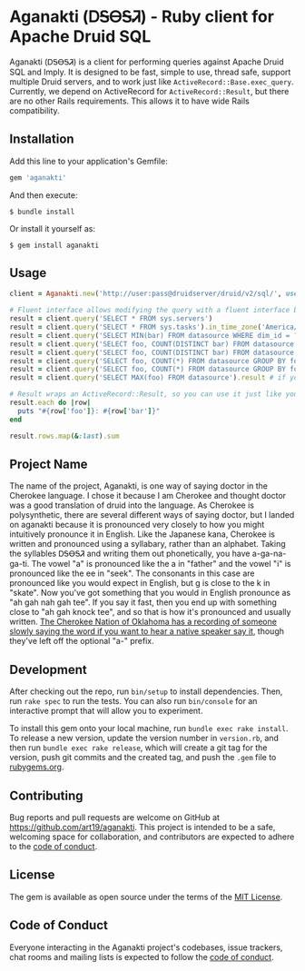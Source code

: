# Aganakti (ᎠᎦᎾᎦᏘ) - Ruby client for Apache Druid SQL

Aganakti (ᎠᎦᎾᎦᏘ) is a client for performing queries against Apache Druid SQL and Imply. It is designed to be fast, simple to use, thread safe, support multiple Druid servers, and to work just like `ActiveRecord::Base.exec_query`. Currently, we depend on ActiveRecord for `ActiveRecord::Result`, but there are no other Rails requirements. This allows it to have wide Rails compatibility.

## Installation

Add this line to your application's Gemfile:

```ruby
gem 'aganakti'
```

And then execute:

    $ bundle install

Or install it yourself as:

    $ gem install aganakti

## Usage

```ruby
client = Aganakti.new('http://user:pass@druidserver/druid/v2/sql/', user_agent_prefix: 'your-rails-app/1.0 (+http://www.example.com/)')

# Fluent interface allows modifying the query with a fluent interface before it executes
result = client.query('SELECT * FROM sys.servers')
result = client.query('SELECT * FROM sys.tasks').in_time_zone('America/Los_Angeles')
result = client.query('SELECT MIN(bar) FROM datasource WHERE dim_id = ?', id)
result = client.query('SELECT foo, COUNT(DISTINCT bar) FROM datasource GROUP BY foo').with_approximate_count_distinct
result = client.query('SELECT foo, COUNT(DISTINCT bar) FROM datasource GROUP BY foo').without_approximate_count_distinct
result = client.query('SELECT foo, COUNT(*) FROM datasource GROUP BY foo ORDER BY 2 DESC LIMIT 10').with_approximate_top_n
result = client.query('SELECT foo, COUNT(*) FROM datasource GROUP BY foo ORDER BY 2 DESC LIMIT 10').without_approximate_top_n
result = client.query('SELECT MAX(foo) FROM datasource').result # if you need to force the query to execute for some reason instead of doing so when enumerated

# Result wraps an ActiveRecord::Result, so you can use it just like you'd expect
result.each do |row|
  puts "#{row['foo']}: #{row['bar']}"
end

result.rows.map(&:last).sum
```

## Project Name

The name of the project, Aganakti, is one way of saying doctor in the Cherokee language. I chose it because I am Cherokee and thought doctor was a good translation of druid into the language. As Cherokee is polysynthetic, there are several different ways of saying doctor, but I landed on aganakti because it is pronounced very closely to how you might intuitively pronounce it in English. Like the Japanese kana, Cherokee is written and pronounced using a syllabary, rather than an alphabet. Taking the syllables ᎠᎦᎾᎦᏘ and writing them out phonetically, you have a-ga-na-ga-ti. The vowel "a" is pronounced like the a in "father" and the vowel "i" is pronounced like the ee in "seek". The consonants in this case are pronounced like you would expect in English, but g is close to the k in "skate". Now you've got something that you would in English pronounce as "ah gah nah gah tee". If you say it fast, then you end up with something close to "ah gah knock tee", and so that is how it's pronounced and usually written. [The Cherokee Nation of Oklahoma has a recording of someone slowly saying the word if you want to hear a native speaker say it](https://data.cherokee.org/Cherokee/LexiconSoundFiles/Doctor.mp3), though they've left off the optional "a-" prefix.

## Development

After checking out the repo, run `bin/setup` to install dependencies. Then, run `rake spec` to run the tests. You can also run `bin/console` for an interactive prompt that will allow you to experiment.

To install this gem onto your local machine, run `bundle exec rake install`. To release a new version, update the version number in `version.rb`, and then run `bundle exec rake release`, which will create a git tag for the version, push git commits and the created tag, and push the `.gem` file to [rubygems.org](https://rubygems.org).

## Contributing

Bug reports and pull requests are welcome on GitHub at https://github.com/art19/aganakti. This project is intended to be a safe, welcoming space for collaboration, and contributors are expected to adhere to the [code of conduct](https://github.com/art19/aganakti/blob/main/CODE_OF_CONDUCT.md).

## License

The gem is available as open source under the terms of the [MIT License](https://opensource.org/licenses/MIT).

## Code of Conduct

Everyone interacting in the Aganakti project's codebases, issue trackers, chat rooms and mailing lists is expected to follow the [code of conduct](https://github.com/art19/aganakti/blob/main/CODE_OF_CONDUCT.md).
